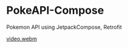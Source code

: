 # PokeAPI-Compose
Pokemon API using JetpackCompose, Retrofit

[video.webm](https://user-images.githubusercontent.com/46093689/213876759-dd502cb0-4090-4353-9dd5-e744fad5949b.webm)
